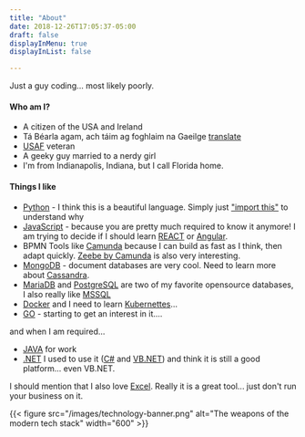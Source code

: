 ```yaml
---
title: "About"
date: 2018-12-26T17:05:37-05:00
draft: false
displayInMenu: true
displayInList: false

---
```


Just a guy coding... most likely poorly.

#### Who am I?

- A citizen of the USA and Ireland
- Tá Béarla agam, ach táim ag foghlaim na Gaeilge [translate](https://translate.google.com/?um=1&ie=UTF-8&hl=en&client=tw-ob#view=home&op=translate&sl=auto&tl=en&text=T%C3%A1%20B%C3%A9arla%20agam%2C%20ach%20t%C3%A1im%20ag%20foghlaim%20na%20Gaeilge)
- [USAF](https://www.airforce.com/) veteran
- A geeky guy married to a nerdy girl
- I'm from Indianapolis, Indiana, but I call Florida home.



#### Things I like

* [Python](https://python.org) - I think this is a beautiful language. Simply just ["import this"](https://www.python.org/dev/peps/pep-0020/#id3) to understand why
* [JavaScript](https://javascript.org) - because you are pretty much required to know it anymore! I am trying to decide if I should learn [REACT](https://reactjs.org/) or [Angular](https://angular.io/).
* BPMN Tools like [Camunda](https://camunda.com) because I can build as fast as I think, then adapt quickly. [Zeebe by Camunda](https://zeebe.io/) is also very interesting.
* [MongoDB](https://www.mongodb.com) - document databases are very cool. Need to learn more about [Cassandra](http://cassandra.apache.org/).
* [MariaDB](https://mariadb.org/) and [PostgreSQL](https://www.postgresql.org/) are two of my favorite opensource databases, I also really like [MSSQL](https://www.microsoft.com/en-us/sql-server/)
* [Docker](https://docker.com) and I need to learn [Kubernettes](https://kubernetes.io/docs/tutorials/kubernetes-basics/)...
* [GO](https://golang.org/) - starting to get an interest in it....


and when I am required...

* [JAVA](https://www.java.com) for work
* [.NET](https://dotnet.microsoft.com/) I used to use it ([C#](https://docs.microsoft.com/en-us/dotnet/csharp/) and [VB.NET](https://docs.microsoft.com/en-us/dotnet/visual-basic/)) and think it is still a good platform... even VB.NET.

I should mention that I also love [Excel](https://products.office.com/en-us/excel). Really it is a great tool... just don't run your business on it.

{{< figure src="/images/technology-banner.png" alt="The weapons of the modern tech stack" width="600" >}}